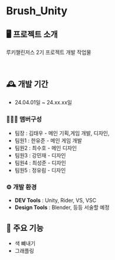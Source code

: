 # Brush_Unity


## 🖥️ 프로젝트 소개
루키챌린저스 2기 프로젝트 개발 작업물

<br>

## 🕰️ 개발 기간
* 24.04.01일 ~ 24.xx.xx일

### 🧑‍🤝‍🧑 맴버구성
 - 팀장  : 김태우 - 메인 기획,게임 개발, 디자인,
 - 팀원1 : 한유준 - 메인 게임 개발
 - 팀원2 : 최수호 - 메인 디자인
 - 팀원3 : 강민재 - 디자인
 - 팀원4 : 최성준 - 디자인
 - 팀원5 : 정유림 - 디자인

### ⚙️ 개발 환경
- **DEV Tools** : Unity, Rider, VS, VSC
- **Design Tools** : Blender, 등등 서술할 예정

## 📌 주요 기능
 - 색 뺴내기
 - 그래플링

